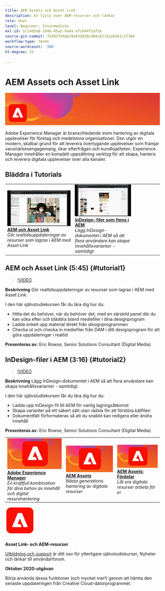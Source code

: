 ```yaml
---
title: AEM Assets och Asset Link
description: En lista över AEM-resurser och länkar
role: User
level: Beginner, Intermediate
exl-id: 1c14d3e8-2d4b-45a2-9a4a-efc044f2af1e
source-git-commit: 7b202fd4de29e83dd28c40dc6115a1be51c1f384
workflow-type: tm+mt
source-wordcount: '386'
ht-degree: 1%

---
```


# AEM Assets och Asset Link

![Tutorial Hero Image](../assets/AEM.jpg)

Adobe Experience Manager är branschledande inom hantering av digitala upplevelser för företag och medelstora organisationer. Den utgör en modern, skalbar grund för att leverera övertygande upplevelser som främjar varumärkesengagemang, ökar efterfrågan och kundlojaliteten. Experience Manager innehåller en komplett uppsättning verktyg för att skapa, hantera och leverera digitala upplevelser över alla kanaler.

## Bläddra i Tutorials

<table style="table-layout:fixed">
<tr>
 <td>
   <a href="aem.md#tutorial1">
      <img alt="AEM och Asset Link" src="../assets/aem_assetlink_rowse_thumbnail.jpg" />
   </a>
    <div>
   <a href="aem.md#tutorial1"><strong>AEM och Asset Link</strong></a>
    </div>
    <em>Gör realtidsuppdateringar av resurser som lagras i AEM med Asset Link</em>
    <br>
  </td>
   <td>
   <a href="aem.md#tutorial2">
      <img alt="InDesign-filer som finns i AEM" src="../assets/InDesign-Files-Hosten-in-AEM.jpg" />
   </a>
    <div>
   <a href="aem.md#tutorial2"><strong>InDesign-filer som finns i AEM</strong></a>
    </div>
    <em>Lägg InDesign-dokumentet i AEM så att flera användare kan skapa innehållsvarianter - samtidigt</em>
    <br>
  </td>
  <td>
    <img alt="Mellanrum" src="../assets/Whitespacer.png" />
    <div>
    <br>
  </td>
</tr>
</table>

## AEM och Asset Link (5:45) {#tutorial1}

>[!VIDEO](https://video.tv.adobe.com/v/326828?hidetitle=true)

**Beskrivning**
Gör realtidsuppdateringar av resurser som lagras i AEM med Asset Link.

I den här självstudiekursen får du lära dig hur du:
* Hitta det du behöver, när du behöver det, med en särskild panel där du kan söka efter och bläddra bland mediefiler i dina designprogram
* Ladda enkelt upp material direkt från designprogrammen
* Checka ut och checka in mediefiler från DAM i ditt designprogram för att göra uppdateringar i realtid

**Presenteras av:**
Eric Rowse, Senior Solutions Consultant (Digital Media)

## InDesign-filer i AEM (3:16) {#tutorial2}

>[!VIDEO](https://video.tv.adobe.com/v/326829?hidetitle=true)

**Beskrivning**
Lägg InDesign-dokumentet i AEM så att flera användare kan skapa innehållsvarianter - samtidigt.

I den här självstudiekursen får du lära dig hur du:
* Ladda upp InDesign-fil till AEM för vanlig lagringsåtkomst
* Skapa varianter på ett säkert sätt utan rädsla för att förstöra källfilen
* Dokumentfält förformateras så att du snabbt kan redigera eller ändra innehåll

**Presenteras av:**
Eric Rowse, Senior Solutions Consultant (Digital Media)

<table style="table-layout:fixed">
<tr>
 <td>
   <a href="https://www.adobe.com/marketing/experience-manager.html">
      <img alt="Adobe Experience Manager" src="../assets/AEM_Thumbnail.jpg" />
   </a>
    <div>
   <a href="https://www.adobe.com/marketing/experience-manager.html"><strong>Adobe Experience Manager</strong></a>
    </div>
    <em>En kraftfull kombination för dina behov av innehåll och digital resurshantering</em>
    <br>
  </td>
  <td>
   <a href="https://www.adobe.com/marketing/experience-manager-assets.html">
      <img alt="InDesign Server: Hitta en partner" src="../assets/AEM_Thumbnail.jpg" />
   </a>
    <div>
   <a href="https://www.adobe.com/marketing/experience-manager-assets.html"><strong>AEM Assets</strong></a>
    </div>
    <em>Nästa generations hantering av digitala resurser</em>
    <br>
  </td>
  <td>
   <a href="https://www.adobe.com/marketing/experience-manager-assets/benefits.html">
      <img alt="InDesign Server: Hitta en partner" src="../assets/AEM_Thumbnail.jpg" />
   </a>
    <div>
   <a href="https://www.adobe.com/marketing/experience-manager-assets/benefits.html"><strong>AEM Assets: Fördelar</strong></a>
    </div>
    <em>Låt era digitala resurser arbeta för er</em>
    <br>
  </td>
</tr>
</table>

![AEM-logotyp](../assets/aem_appicon_noshadow_96.png)

**Asset Link- och AEM-resurser**

[Utbildning och support](https://helpx.adobe.com/support/experience-manager.html) är ditt nav för ytterligare självstudiekurser, Nyheter och länkar till användarforum.

**Oktober 2020-utgåvan**

Börja använda dessa funktioner (och mycket mer!) genom att hämta den senaste uppdateringen från Creative Cloud-datorprogrammet.
